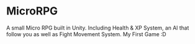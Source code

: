 # MicroRPG
A small Micro RPG built in Unity. Including Health &amp; XP System, an AI that follow you as well as Fight Movement System. My First Game :D
